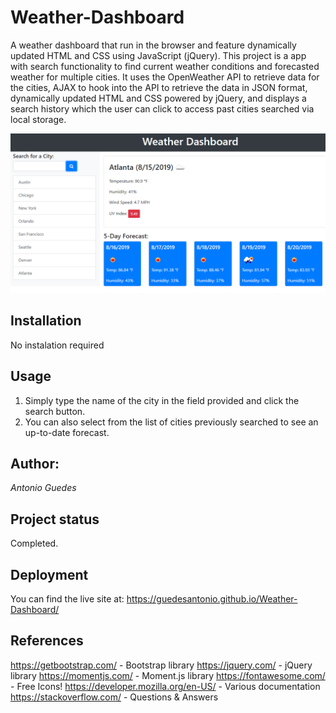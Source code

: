 # Weather-Dashboard
A weather dashboard that run in the browser and feature dynamically updated HTML and CSS using JavaScript (jQuery). This project is a app with search functionality to find current weather conditions and forecasted weather for multiple cities. It uses the OpenWeather API to retrieve data for the cities, AJAX to hook into the API to retrieve the data in JSON format, dynamically updated HTML and CSS powered by jQuery, and displays a search history which the user can click to access past cities searched via local storage.

![Weather-Dashboard Demo](./Assets/06-server-side-apis-homework-demo.png)

## Installation
No instalation required

## Usage
1. Simply type the name of the city in the field provided and click the search button.
2. You can also select from the list of cities previously searched to see an up-to-date forecast.

## Author:
 _Antonio Guedes_ 

## Project status
Completed.

## Deployment
You can find the live site at: https://guedesantonio.github.io/Weather-Dashboard/

## References
https://getbootstrap.com/ - Bootstrap library
https://jquery.com/ - jQuery library
https://momentjs.com/ - Moment.js library
https://fontawesome.com/ - Free Icons!
https://developer.mozilla.org/en-US/ - Various documentation
https://stackoverflow.com/ - Questions & Answers
